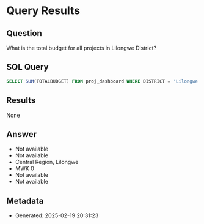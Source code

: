 # Query Results

## Question
What is the total budget for all projects in Lilongwe District?

## SQL Query
```sql
SELECT SUM(TOTALBUDGET) FROM proj_dashboard WHERE DISTRICT = 'Lilongwe'
```

## Results
None

## Answer
- Not available
- Not available
- Central Region, Lilongwe
- MWK 0
- Not available
- Not available

## Metadata
- Generated: 2025-02-19 20:31:23
